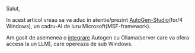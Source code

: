 Salut,

In acest articol vreau sa va aduc in atentie/prezint [AutoGen-Studio](https://github.com/microsoft/autogen)(for/4 Windows), un cadru-AI de luru Microsoft(MSF-framework).

Am gasit de asemenea o [integrare](https://github.com/hqnicolas/WindowsAutoGenStudio) Autogen cu Ollama(server care va ofera access la un LLM), care opereaza de sub Windows.
